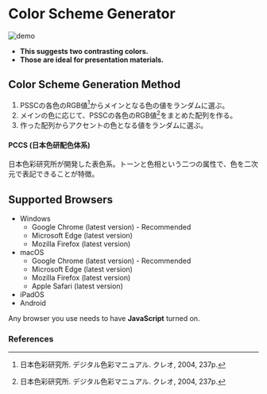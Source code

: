 # Color Scheme Generator

![demo](https://user-images.githubusercontent.com/124262891/218033714-78d532d8-80c4-4749-b91f-d7bec766f955.gif)

* __This suggests two contrasting colors.__
* __Those are ideal for presentation materials.__

## Color Scheme Generation Method

1. PSSCの各色のRGB値[^1]からメインとなる色の値をランダムに選ぶ。
2. メインの色に応じて、PSSCの各色のRGB値[^1]をまとめた配列を作る。
3. 作った配列からアクセントの色となる値をランダムに選ぶ。

#### PCCS (日本色研配色体系)

日本色彩研究所が開発した表色系。トーンと色相という二つの属性で、色を二次元で表記できることが特徴。

## Supported Browsers

* Windows
    * Google Chrome (latest version) - Recommended
    * Microsoft Edge (latest version)
    * Mozilla Firefox (latest version)
* macOS
    * Google Chrome (latest version) - Recommended
    * Microsoft Edge (latest version)
    * Mozilla Firefox (latest version)
    * Apple Safari (latest version)
* iPadOS
* Android

Any browser you use needs to have __JavaScript__ turned on.


### References

[^1]: 日本色彩研究所. デジタル色彩マニュアル. クレオ, 2004, 237p.
